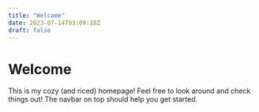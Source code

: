 ```yaml
---
title: "Welcome"
date: 2023-07-14T03:09:18Z
draft: false
---
```


# Welcome

This is my cozy (and riced) homepage! Feel free to look around and check things out! The navbar on top should help you get started.
